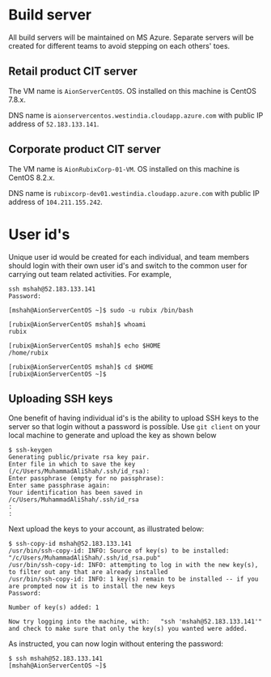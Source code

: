 Build server
===========

All build servers will be maintained on MS Azure. Separate servers will be created for different teams to avoid stepping on each others' toes.

## Retail product CIT server
The VM name is `AionServerCentOS`. OS installed on this machine is CentOS 7.8.x.

DNS name is `aionservercentos.westindia.cloudapp.azure.com` with public IP address of `52.183.133.141`.

## Corporate product CIT server
The VM name is `AionRubixCorp-01-VM`. OS installed on this machine is CentOS 8.2.x.

DNS name is `rubixcorp-dev01.westindia.cloudapp.azure.com` with public IP address of `104.211.155.242`.

# User id's
Unique user id would be created for each individual, and team members should login with their own user id's and switch to the common user for carrying out team related activities. For example,
```
ssh mshah@52.183.133.141
Password:

[mshah@AionServerCentOS ~]$ sudo -u rubix /bin/bash

[rubix@AionServerCentOS mshah]$ whoami
rubix

[rubix@AionServerCentOS mshah]$ echo $HOME
/home/rubix

[rubix@AionServerCentOS mshah]$ cd $HOME
[rubix@AionServerCentOS ~]$
```

## Uploading SSH keys
One benefit of having individual id's is the ability to upload SSH keys to the server so that login without a password is possible. Use `git client` on your local machine to generate and upload the key as shown below
```
$ ssh-keygen
Generating public/private rsa key pair.
Enter file in which to save the key (/c/Users/MuhammadAliShah/.ssh/id_rsa):
Enter passphrase (empty for no passphrase):
Enter same passphrase again:
Your identification has been saved in /c/Users/MuhammadAliShah/.ssh/id_rsa
:
:
```

Next upload the keys to your account, as illustrated below:
```
$ ssh-copy-id mshah@52.183.133.141
/usr/bin/ssh-copy-id: INFO: Source of key(s) to be installed: "/c/Users/MuhammadAliShah/.ssh/id_rsa.pub"
/usr/bin/ssh-copy-id: INFO: attempting to log in with the new key(s), to filter out any that are already installed
/usr/bin/ssh-copy-id: INFO: 1 key(s) remain to be installed -- if you are prompted now it is to install the new keys
Password:

Number of key(s) added: 1

Now try logging into the machine, with:   "ssh 'mshah@52.183.133.141'"
and check to make sure that only the key(s) you wanted were added.
```

As instructed, you can now login without entering the password:
```
$ ssh mshah@52.183.133.141
[mshah@AionServerCentOS ~]$
```